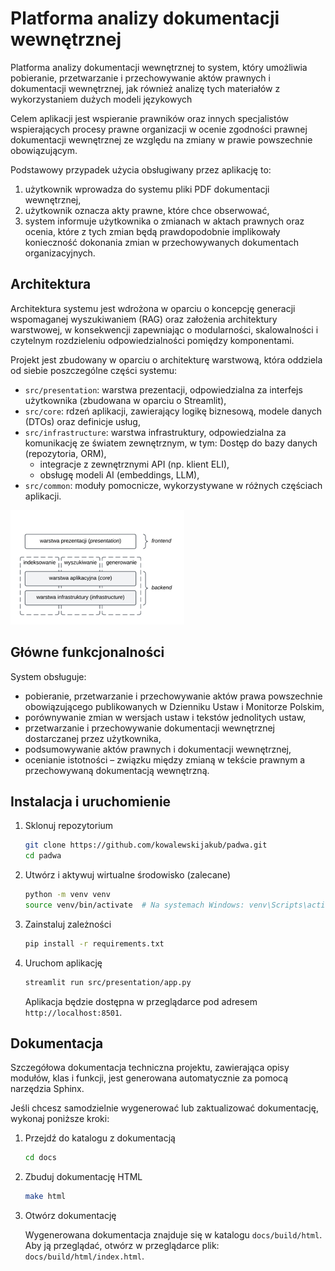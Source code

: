 # Platforma analizy dokumentacji wewnętrznej

Platforma analizy dokumentacji wewnętrznej to system, który umożliwia pobieranie, przetwarzanie i przechowywanie aktów prawnych i dokumentacji wewnętrznej, jak również analizę tych materiałów z wykorzystaniem dużych modeli językowych

Celem aplikacji jest wspieranie prawników oraz innych specjalistów wspierających procesy prawne organizacji w ocenie zgodności prawnej dokumentacji wewnętrznej ze względu na zmiany w prawie powszechnie obowiązującym. 

Podstawowy przypadek użycia obsługiwany przez aplikację to:
1. użytkownik wprowadza do systemu pliki PDF dokumentacji wewnętrznej,
2. użytkownik oznacza akty prawne, które chce obserwować,
3. system informuje użytkownika o zmianach w aktach prawnych oraz ocenia, które z tych zmian będą prawdopodobnie implikowały konieczność dokonania zmian w przechowywanych dokumentach organizacyjnych.

## Architektura
Architektura systemu jest wdrożona w oparciu o koncepcję generacji wspomaganej wyszukiwaniem (RAG) oraz założenia architektury warstwowej, w konsekwencji zapewniając o modularności, skalowalności i czytelnym rozdzieleniu odpowiedzialności pomiędzy komponentami.

Projekt jest zbudowany w oparciu o architekturę warstwową, która oddziela od siebie poszczególne części systemu:
* `src/presentation`: warstwa prezentacji, odpowiedzialna za interfejs użytkownika (zbudowana w oparciu o Streamlit),
* `src/core`: rdzeń aplikacji, zawierający logikę biznesową, modele danych (DTOs) oraz definicje usług,
* `src/infrastructure`: warstwa infrastruktury, odpowiedzialna za komunikację ze światem zewnętrznym, w tym:
Dostęp do bazy danych (repozytoria, ORM),
  * integracje z zewnętrznymi API (np. klient ELI),
  * obsługę modeli AI (embeddings, LLM),
* `src/common`: moduły pomocnicze, wykorzystywane w różnych częściach aplikacji.

![Schemat architektury](docs/source/_static/schemat-architektury.png)

## Główne funkcjonalności
System obsługuje:
* pobieranie, przetwarzanie i przechowywanie aktów prawa powszechnie obowiązującego publikowanych w Dzienniku Ustaw i Monitorze Polskim,
* porównywanie zmian w wersjach ustaw i tekstów jednolitych ustaw,
* przetwarzanie i przechowywanie dokumentacji wewnętrznej dostarczanej przez użytkownika,
* podsumowywanie aktów prawnych i dokumentacji wewnętrznej,
* ocenianie istotności – związku między zmianą w tekście prawnym a przechowywaną dokumentacją wewnętrzną.

## Instalacja i uruchomienie
1. Sklonuj repozytorium
    ```bash
    git clone https://github.com/kowalewskijakub/padwa.git
    cd padwa
    ```
2. Utwórz i aktywuj wirtualne środowisko (zalecane)
    ```bash
    python -m venv venv
    source venv/bin/activate  # Na systemach Windows: venv\Scripts\activate
    ```
3. Zainstaluj zależności
    ```bash
    pip install -r requirements.txt
    ```
4. Uruchom aplikację
    ```bash
    streamlit run src/presentation/app.py
    ```
   Aplikacja będzie dostępna w przeglądarce pod adresem `http://localhost:8501`.

## Dokumentacja
Szczegółowa dokumentacja techniczna projektu, zawierająca opisy modułów, klas i funkcji, jest generowana automatycznie za pomocą narzędzia Sphinx.

Jeśli chcesz samodzielnie wygenerować lub zaktualizować dokumentację, wykonaj poniższe kroki:
1. Przejdź do katalogu z dokumentacją
   ```bash
   cd docs
   ```
2. Zbuduj dokumentację HTML
   ```bash
   make html
   ```
3. Otwórz dokumentację

   Wygenerowana dokumentacja znajduje się w katalogu `docs/build/html`. Aby ją przeglądać, otwórz w przeglądarce plik: `docs/build/html/index.html`.